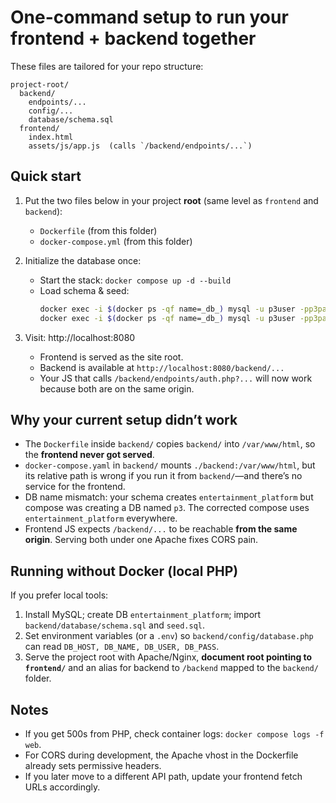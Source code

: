 # One-command setup to run your frontend + backend together

These files are tailored for your repo structure:
```
project-root/
  backend/
    endpoints/...
    config/...
    database/schema.sql
  frontend/
    index.html
    assets/js/app.js  (calls `/backend/endpoints/...`)
```

## Quick start
1) Put the two files below in your project **root** (same level as `frontend` and `backend`):
   - `Dockerfile` (from this folder)
   - `docker-compose.yml` (from this folder)

2) Initialize the database once:
   - Start the stack: `docker compose up -d --build`
   - Load schema & seed:
     ```bash
     docker exec -i $(docker ps -qf name=_db_) mysql -u p3user -pp3pass entertainment_platform < backend/database/schema.sql
     docker exec -i $(docker ps -qf name=_db_) mysql -u p3user -pp3pass entertainment_platform < backend/database/seed.sql
     ```

3) Visit: http://localhost:8080
   - Frontend is served as the site root.
   - Backend is available at `http://localhost:8080/backend/...`
   - Your JS that calls `/backend/endpoints/auth.php?...` will now work because both are on the same origin.

## Why your current setup didn’t work
- The `Dockerfile` inside `backend/` copies `backend/` into `/var/www/html`, so the **frontend never got served**.
- `docker-compose.yaml` in `backend/` mounts `./backend:/var/www/html`, but its relative path is wrong if you run it from `backend/`—and there’s no service for the frontend.
- DB name mismatch: your schema creates `entertainment_platform` but compose was creating a DB named `p3`. The corrected compose uses `entertainment_platform` everywhere.
- Frontend JS expects `/backend/...` to be reachable **from the same origin**. Serving both under one Apache fixes CORS pain.

## Running without Docker (local PHP)
If you prefer local tools:
1) Install MySQL; create DB `entertainment_platform`; import `backend/database/schema.sql` and `seed.sql`.
2) Set environment variables (or a `.env`) so `backend/config/database.php` can read `DB_HOST, DB_NAME, DB_USER, DB_PASS`.
3) Serve the project root with Apache/Nginx, **document root pointing to `frontend/`** and an alias for backend to `/backend` mapped to the `backend/` folder.

## Notes
- If you get 500s from PHP, check container logs: `docker compose logs -f web`.
- For CORS during development, the Apache vhost in the Dockerfile already sets permissive headers.
- If you later move to a different API path, update your frontend fetch URLs accordingly.
